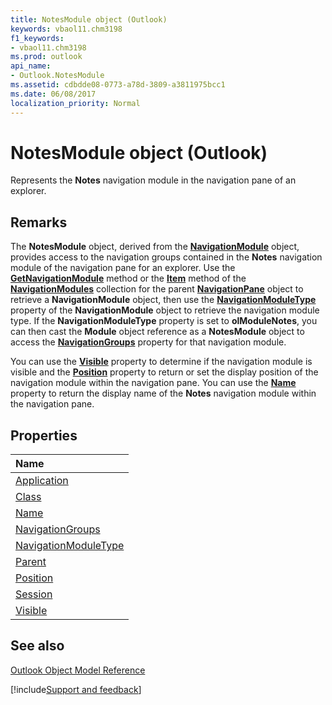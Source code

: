 ```yaml
---
title: NotesModule object (Outlook)
keywords: vbaol11.chm3198
f1_keywords:
- vbaol11.chm3198
ms.prod: outlook
api_name:
- Outlook.NotesModule
ms.assetid: cdbdde08-0773-a78d-3809-a3811975bcc1
ms.date: 06/08/2017
localization_priority: Normal
---
```



# NotesModule object (Outlook)

Represents the  **Notes** navigation module in the navigation pane of an explorer.


## Remarks

The  **NotesModule** object, derived from the **[NavigationModule](Outlook.NavigationModule.md)** object, provides access to the navigation groups contained in the **Notes** navigation module of the navigation pane for an explorer. Use the **[GetNavigationModule](Outlook.NavigationModules.GetNavigationModule.md)** method or the **[Item](Outlook.NavigationModules.Item.md)** method of the **[NavigationModules](Outlook.NavigationModules.md)** collection for the parent **[NavigationPane](Outlook.NavigationPane.md)** object to retrieve a **NavigationModule** object, then use the **[NavigationModuleType](Outlook.NavigationModule.NavigationModuleType.md)** property of the **NavigationModule** object to retrieve the navigation module type. If the **NavigationModuleType** property is set to **olModuleNotes**, you can then cast the **Module** object reference as a **NotesModule** object to access the **[NavigationGroups](Outlook.NotesModule.NavigationGroups.md)** property for that navigation module.

You can use the  **[Visible](Outlook.NotesModule.Visible.md)** property to determine if the navigation module is visible and the **[Position](Outlook.NotesModule.Position.md)** property to return or set the display position of the navigation module within the navigation pane. You can use the **[Name](Outlook.NotesModule.Name.md)** property to return the display name of the **Notes** navigation module within the navigation pane.


## Properties



|Name|
|:-----|
|[Application](Outlook.NotesModule.Application.md)|
|[Class](Outlook.NotesModule.Class.md)|
|[Name](Outlook.NotesModule.Name.md)|
|[NavigationGroups](Outlook.NotesModule.NavigationGroups.md)|
|[NavigationModuleType](Outlook.NotesModule.NavigationModuleType.md)|
|[Parent](Outlook.NotesModule.Parent.md)|
|[Position](Outlook.NotesModule.Position.md)|
|[Session](Outlook.NotesModule.Session.md)|
|[Visible](Outlook.NotesModule.Visible.md)|

## See also


[Outlook Object Model Reference](overview/Outlook/object-model.md)

[!include[Support and feedback](~/includes/feedback-boilerplate.md)]